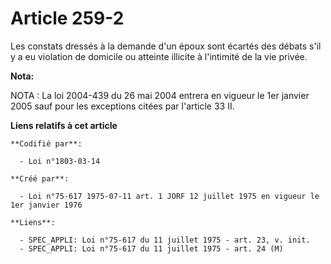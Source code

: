 # Article 259-2

Les constats dressés à la demande d'un époux sont écartés des débats s'il y a eu violation de domicile ou atteinte illicite à
l'intimité de la vie privée.

**Nota:**

NOTA : La loi 2004-439 du 26 mai 2004 entrera en vigueur le 1er janvier 2005 sauf pour les exceptions citées par l'article 33
II.

**Liens relatifs à cet article**

	**Codifié par**:

	  - Loi n°1803-03-14

	**Créé par**:

	  - Loi n°75-617 1975-07-11 art. 1 JORF 12 juillet 1975 en vigueur le 1er janvier 1976

	**Liens**:

	  - SPEC_APPLI: Loi n°75-617 du 11 juillet 1975 - art. 23, v. init.
	  - SPEC_APPLI: Loi n°75-617 du 11 juillet 1975 - art. 24 (M)
